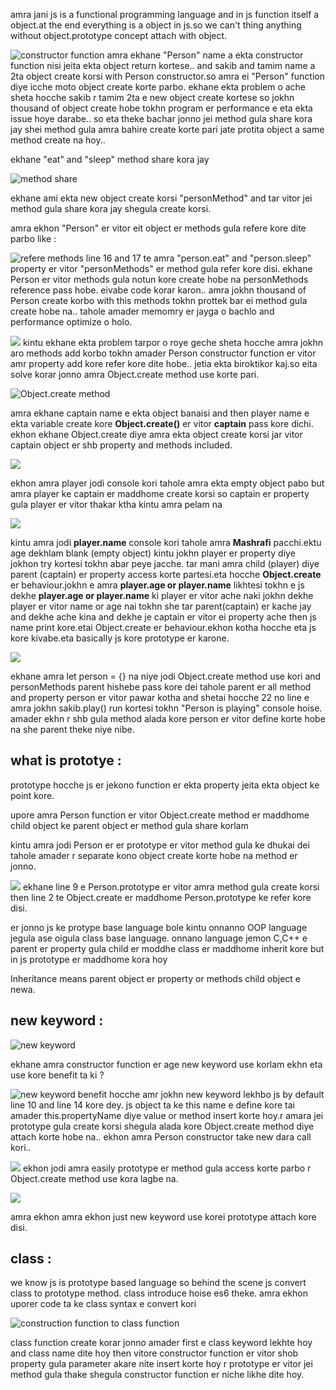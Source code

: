 amra jani js is a functional programming language and in js function itself a object.at the end everything is a object in js.so we can't thing anything without object.prototype concept attach with object.

![constructor function](/images/prototype/Pasted%20image.png)
amra ekhane "Person" name a ekta constructor function nisi jeita ekta object return kortese..
and sakib and tamim name a 2ta object create korsi with Person constructor.so amra ei "Person" function diye icche moto object create korte parbo. ekhane ekta problem o ache sheta hocche sakib r tamim 2ta e new object create kortese so jokhn thousand of object create hobe tokhn program er performance e eta ekta issue hoye darabe.. so eta theke bachar jonno jei method gula share kora jay shei method gula amra bahire create korte pari jate protita object a same method create na hoy..

ekhane "eat" and "sleep" method share kora jay

![method share](/images/prototype/Pasted%20image%20(2).png)

ekhane ami ekta new object create korsi "personMethod" and tar vitor jei method gula share kora jay shegula create korsi.

amra ekhon "Person" er vitor eit object er methods gula refere kore dite parbo like :

![refere methods](/images/prototype/Pasted%20image%20(3).png)
line 16 and 17 te amra "person.eat" and "person.sleep" property er vitor "personMethods" er method gula refer kore disi. ekhane Person er vitor methods gula notun kore create hobe na personMethods reference pass hobe.
eivabe code korar karon.. amra jokhn thousand of Person create korbo with this methods tokhn prottek bar ei method gula create hobe na.. tahole amader memomry er jayga o bachlo and performance optimize o holo.

![](/images/prototype/Pasted%20image%20(4).png)
kintu ekhane ekta problem tarpor o roye geche sheta hocche amra jokhn aro methods add korbo tokhn amader Person constructor function er vitor amr property add kore refer kore dite hobe.. jetia ekta biroktikor kaj.so eita solve korar jonno amra Object.create method use korte pari.

![Object.create method](/images/prototype/Pasted%20image%20(5).png)

amra ekhane captain name e ekta object banaisi and then player name e ekta variable create kore **Object.create()** er vitor **captain** pass kore dichi.
ekhon ekhane Object.create diye amra ekta object create korsi jar vitor captain object er shb property and methods included.

![](/images/prototype/Pasted%20image%20(6).png)

ekhon amra player jodi console kori tahole amra ekta empty object pabo but amra player ke captain er maddhome create korsi so captain er property gula player er vitor thakar ktha kintu amra pelam na

![](/images/prototype/Pasted%20image%20(7).png)

kintu amra jodi **player.name** console kori tahole amra **Mashrafi** pacchi.ektu age dekhlam blank (empty object) kintu jokhn player er property diye jokhon try kortesi tokhn abar peye jacche. tar mani amra child (player) diye parent (captain) er property access korte partesi.eta hocche **Object.create** er behaviour.jokhn e amra **player.age or player.name** likhtesi tokhn e js dekhe **player.age or player.name** ki player er vitor ache naki jokhn dekhe player er vitor name or age nai tokhn she tar parent(captain) er kache jay and dekhe ache kina and dekhe je captain er vitor ei property ache then js name print kore.etai Object.create er behaviour.ekhon kotha hocche eta js kore kivabe.eta basically js kore prototype er karone.

![](/images/prototype/Pasted%20image%20(8).png)

ekhane amra let person = {} na niye jodi Object.create method use kori and personMethods parent hishebe pass kore dei tahole parent er all method and property person er vitor pawar kotha and shetai hocche 22 no line e amra jokhn sakib.play() run kortesi tokhn "Person is playing" console hoise. amader ekhn r shb gula method alada kore person er vitor define korte hobe na she parent theke niye nibe.


## what is prototye :
prototype hocche js er jekono function er ekta property jeita ekta object ke point kore.


upore amra Person function er vitor Object.create method er maddhome child object ke parent object er method gula share korlam 

kintu amra jodi Person er er prototype er vitor method gula ke dhukai dei tahole amader r separate kono object create korte hobe na method er jonno.

![](/images/prototype/Pasted%20image%20(9).png)
ekhane  line 9 e Person.prototype er vitor amra method gula create korsi then line 2 te Object.create er maddhome Person.prototype ke refer kore disi.

er jonno js ke protype base language bole kintu onnanno OOP language jegula ase oigula class base language. onnano language jemon C,C++ e parent er property gula child er moddhe class er maddhome inherit kore but in js prototype er maddhome kora hoy

Inheritance means parent object er property or methods child object e newa.

## new keyword : 
![new keyword](/images/prototype/Pasted%20image%20(11).png)

ekhane amra constructor function er age new keyword use korlam ekhn eta use kore benefit ta ki ?

![new keyword](/images/prototype/Pasted%20image%20(10).png)
benefit hocche amr jokhn new keyword lekhbo js by default line 10 and line 14 kore dey. js object ta ke this name e define kore tai amader this.propertyName diye value or method insert korte hoy.r amara jei prototype gula create korsi shegula alada kore Object.create method diye attach korte hobe na.. ekhon amra Person constructor take new dara call kori..

![](/images/prototype/Pasted%20image%20(12).png)
ekhon jodi amra easily prototype er method gula access korte parbo r Object.create method use kora lagbe na.

![](/images/prototype/Pasted%20image%20(13).png)

amra ekhon amra ekhon just new keyword use korei prototype attach kore disi.

## class : 

we know js is prototype based language so behind the scene js convert class to prototype method.
class introduce hoise es6 theke. amra ekhon uporer code ta ke class syntax e convert kori

![construction function to class function](/images/prototype/Pasted%20image%20(14).png)

class function create korar jonno amader first e class keyword lekhte hoy and class name dite hoy then vitore constructor function er vitor shob property gula parameter akare nite insert korte hoy r prototype er vitor jei method gula thake shegula constructor function er niche likhe dite hoy.